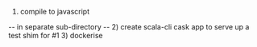 1) compile to javascript

-- in separate sub-directory --
2) create scala-cli cask app to serve up a test shim for #1
3) dockerise 